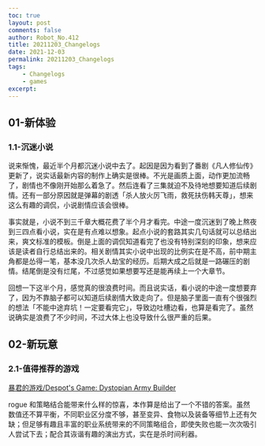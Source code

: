 ```yaml
---
toc: true
layout: post
comments: false
author: Robot_No.412
title: 20211203_Changelogs
date: 2021-12-03
permalink: 20211203_Changelogs
tags: 
    - Changelogs
    - games
excerpt: 
---
```


## 01-新体验

### 1.1-沉迷小说

说来惭愧，最近半个月都沉迷小说中去了。起因是因为看到了番剧《凡人修仙传》更新了，说实话最新内容的制作上确实是很棒。不光是画质上面，动作更加流畅了，剧情也不像刚开始那么着急了。然后连看了三集就迫不及待地想要知道后续剧情。还有一部分原因就是弹幕的剧透「杀人放火厉飞雨，救死扶伤韩天尊」，想来这么有趣的调侃，小说剧情应该会很棒。

事实就是，小说不到三千章大概花费了半个月才看完。中途一度沉迷到了晚上熬夜到三四点看小说，实在是有点难以想象。起点小说的套路其实几句话就可以总结出来，爽文标准的模板。倒是上面的调侃知道看完了也没有特别深刻的印象，想来应该是读者自行总结出来的。相关剧情其实小说中出现的比例实在是不高，前中期主角都是怂得一笔，基本没几次杀人劫宝的经历。后期大成之后就是一路碾压的剧情。结尾倒是没有烂尾，不过感觉如果想要写还是能再续上一个大章节。

回想一下这半个月，感觉真的很浪费时间。而且说实话，看小说的中途一度想要弃了，因为不靠脑子都可以知道后续剧情大致走向了。但是脑子里面一直有个很强烈的想法「不能中途弃坑！一定要看完它」，导致边吐槽边看，也算是看完了。虽然说确实是浪费了不少时间，不过大体上也没导致什么很严重的后果。

## 02-新玩意

### 2.1-值得推荐的游戏

[暴君的游戏/Despot's Game: Dystopian Army Builder](https://store.steampowered.com/app/1227280/)

rogue 和策略结合能带来什么样的惊喜，本作算是给出了一个不错的答案。虽然数值还不算平衡，不同职业区分度不够，甚至变异、食物以及装备等细节上还有欠缺；但足够有趣且丰富的职业系统带来的不同策略组合，即使失败也能一次次吸引人尝试下去；配合其诙谐有趣的演出方式，实在是杀时间利器。